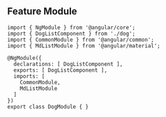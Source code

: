 ## Feature Module

[//]: <> (I think we should explain declarations, imports, and exports prior to this)

```
import { NgModule } from '@angular/core';
import { DogListComponent } from './dog';
import { CommonModule } from '@angular/common';
import { MdListModule } from '@angular/material';

@NgModule({
  declarations: [ DogListComponent ],
  exports: [ DogListComponent ],
  imports: [
    CommonModule,
    MdListModule
  ]
})
export class DogModule { }
```
